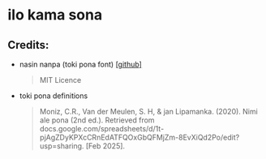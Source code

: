 # ilo kama sona

## Credits:
 - nasin nanpa (toki pona font) [\[github\]](https://github.com/ETBCOR/nasin-nanpa)
   > MIT Licence
 - toki pona definitions
   >  Moniz, C.R., Van der Meulen, S. H, & jan Lipamanka. (2020). Nimi ale pona (2nd ed.). Retrieved from
docs.google.com/spreadsheets/d/1t-pjAgZDyKPXcCRnEdATFQOxGbQFMjZm-8EvXiQd2Po/edit?usp=sharing.
[Feb 2025].
 	
